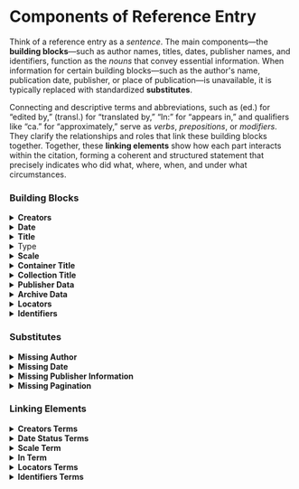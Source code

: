 # Components of Reference Entry

Think of a reference entry as a _sentence_. The main components—the **building blocks**—such as author names, titles, dates, publisher names, and identifiers, function as the _nouns_ that convey essential information. When information for certain building blocks—such as the author's name, publication date, publisher, or place of publication—is unavailable, it is typically replaced with standardized **substitutes**.

Connecting and descriptive terms and abbreviations, such as (ed.) for “edited by,” (transl.) for “translated by,” “In:” for “appears in,” and qualifiers like “ca.” for “approximately,” serve as _verbs_, _prepositions_, or _modifiers_. They clarify the relationships and roles that link these building blocks together. Together, these **linking elements** show how each part interacts within the citation, forming a coherent and structured statement that precisely indicates who did what, where, when, and under what circumstances.

### Building Blocks

<details>

<summary><strong>Creators</strong></summary>

Creators are individuals or entities responsible for the intellectual or artistic content of a work. In bibliographic terms, they include all roles involved in producing, shaping, or presenting a work’s content, and are typically grouped as primary, secondary, or contributing creators based on their function.

#### Primary Creators

These are the individuals or organizations chiefly responsible for the original intellectual or creative content of the entire work. Examples include:

* **Authors** (of books, articles, theses, datasets, etc.)
* **Cartographers** (when the map itself is the main product of authorship)

#### Secondary Creators

These contribute significantly to the form or transmission of the work, but are not responsible for its original intellectual content. Examples include:

* **Editors** (of edited volumes, critical editions)
* **Translators**
* **Compilers** (e.g., in bibliographies, collections)

#### Contributors

These are individuals associated with a part of the work, or who add value to it in a supporting role. They are usually credited when citing a specific component. Examples include:

* **Authors of specific book sections** (in both monographs and edited volumes)
* **Illustrators** and **engravers** (e.g., for maps)

</details>

<details>

<summary><strong>Date</strong></summary>

The year (or exact date) the work was published or made available.

</details>

<details>

<summary><strong>Title</strong></summary>

The name of the work. This includes:

* **Main title**
* **Subtitle**
* **Volume number and name** (for multivolume works)

</details>

<details>

<summary>Type</summary>

This component indicates the type of work being cited, such as a map, thesis, or dataset. It helps clarify the nature of the resource and distinguishes it from more conventional publications like books or journal articles.

</details>

<details>

<summary><strong>Scale</strong></summary>

The scale component is included in reference entries when relevant to the type of work — typically maps and other spatial representations — where scale is a defining attribute.

</details>

<details>

<summary><strong>Container Title</strong></summary>

The title of the larger work that contains the cited item, such as the journal title or the book title of an edited volume.

</details>

<details>

<summary><strong>Collection Title</strong></summary>

The title of a series or a multi-part collection to which the work belongs.

</details>

<details>

<summary><strong>Publisher Data</strong></summary>

Information about who published the work and where:

* **Place of publication**
* **Publisher name**

</details>

<details>

<summary><strong>Archive Data</strong></summary>

For unpublished or archival works:

* **Archive place** (location of the archive)
* **Archive name** (e.g., university library, national archive)

</details>

<details>

<summary><strong>Locators</strong></summary>

Specific parts of a work that pinpoint the cited section. Examples include:

* **Page numbers**
* **Figures**
* **Tables**
* **Folios**
* **Footnotes**

</details>

<details>

<summary><strong>Identifiers</strong></summary>

Unique or standardized codes that identify the work. Examples include:

* DOI (Digital Object Identifier)
* URL (web address)
* ISBN (International Standard Book Number)
* ISSN (International Standard Serial Number)

</details>

### Substitutes

<details>

<summary><strong>Missing Author</strong></summary>



</details>

<details>

<summary><strong>Missing Date</strong></summary>



</details>

<details>

<summary><strong>Missing Publisher Information</strong></summary>



</details>

<details>

<summary><strong>Missing Pagination</strong></summary>



</details>

### Linking Elements

<details>

<summary><strong>Creators Terms</strong></summary>



</details>

<details>

<summary><strong>Date Status Terms</strong></summary>



</details>

<details>

<summary><strong>Scale Term</strong></summary>



</details>

<details>

<summary><strong>In Term</strong></summary>



</details>

<details>

<summary><strong>Locators Terms</strong></summary>



</details>

<details>

<summary><strong>Identifiers Terms</strong></summary>



</details>

